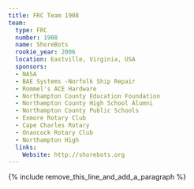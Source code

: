 ```yaml
---
title: FRC Team 1908
team:
  type: FRC
  number: 1908
  name: ShoreBots
  rookie_year: 2006
  location: Eastville, Virginia, USA
  sponsors:
  - NASA
  - BAE Systems -Norfolk Ship Repair
  - Rommel's ACE Hardware
  - Northampton County Education Foundation
  - Northampton County High School Alumni
  - Northampton County Public Schools
  - Exmore Rotary Club
  - Cape Charles Rotary
  - Onancock Rotary Club
  - Northampton High
  links:
    Website: http://shorebots.org
---
```


{% include remove_this_line_and_add_a_paragraph %}